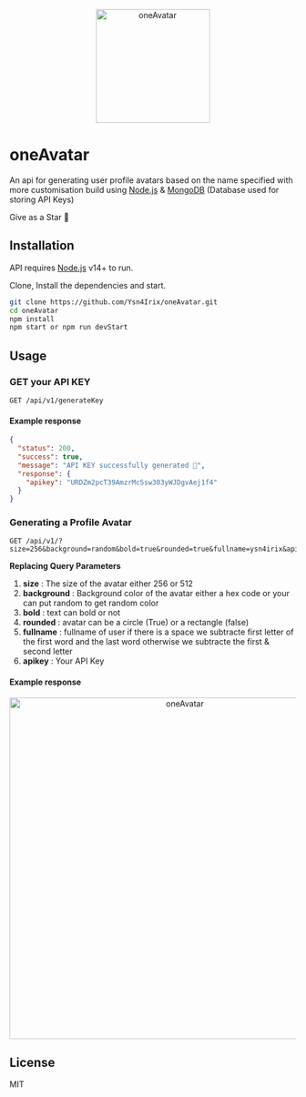 <p align="center">
 <img width="200px" src="https://res.cloudinary.com/ydevcloud/image/upload/v1655324271/d15nkbgpquahh4c1xxjt.svg" align="center" alt="oneAvatar" />
</p>

# oneAvatar

An api for generating user profile avatars based on the name specified with more customisation build using [Node.js](https://nodejs.org/) & [MongoDB](https://mongodb.com/) (Database used for storing API Keys)

Give as a Star 🌟

## Installation

API requires [Node.js](https://nodejs.org/) v14+ to run.

Clone, Install the dependencies and start.

```sh
git clone https://github.com/Ysn4Irix/oneAvatar.git
cd oneAvatar
npm install
npm start or npm run devStart
```

## Usage

### GET your API KEY

```endpoint
GET /api/v1/generateKey
```

#### Example response

```json
{
  "status": 200,
  "success": true,
  "message": "API KEY successfully generated 🎉",
  "response": {
    "apikey": "URDZm2pcT39AmzrMcSsw303yWJDgvAej1f4"
  }
}
```

### Generating a Profile Avatar

```endpoint
GET /api/v1/?size=256&background=random&bold=true&rounded=true&fullname=ysn4irix&apikey=URDZm2pcT39AmzrMcSsw303yWJDgvAej1f4
```

**Replacing Query Parameters**

1. **size** : The size of the avatar either 256 or 512 <br />
2. **background** : Background color of the avatar either a hex code or your can put random to get random color <br />
3. **bold** : text can bold or not <br />
4. **rounded** : avatar can be a circle (True) or a rectangle (false) <br />
5. **fullname** : fullname of user if there is a space we subtracte first letter of the first word and the last word otherwise we subtracte the first & second letter <br />
6. **apikey** : Your API Key

#### Example response

<p align="center">
 <img width="600px" src="https://res.cloudinary.com/ydevcloud/image/upload/v1654095220/nkgerl2uy854bk5a5azf.jpg" align="center" alt="oneAvatar" />
</p>

## License

MIT
